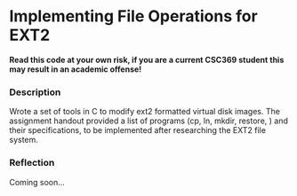 # Implementing File Operations for EXT2

**Read this code at your own risk, if you are a current CSC369 student this may result in an academic offense!**

### Description

Wrote a set of tools in C to modify ext2 formatted virtual disk images. The assignment handout provided a list of programs (cp, ln, mkdir, restore, ) and their specifications, to be implemented after researching the EXT2 file system.

### Reflection

Coming soon...
